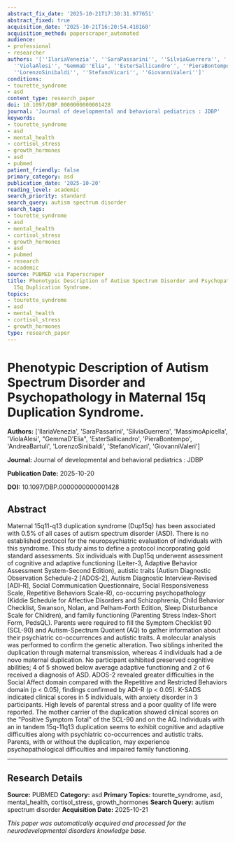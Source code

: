 ```yaml
---
abstract_fix_date: '2025-10-21T17:30:31.977651'
abstract_fixed: true
acquisition_date: '2025-10-21T16:20:54.418160'
acquisition_method: paperscraper_automated
audience:
- professional
- researcher
authors: '[''IlariaVenezia'', ''SaraPassarini'', ''SilviaGuerrera'', ''MassimoApicella'',
  ''ViolaAlesi'', "GemmaD''Elia", ''EsterSallicandro'', ''PieraBontempo'', ''AndreaBartuli'',
  ''LorenzoSinibaldi'', ''StefanoVicari'', ''GiovanniValeri'']'
conditions:
- tourette_syndrome
- asd
content_type: research_paper
doi: 10.1097/DBP.0000000000001428
journal: 'Journal of developmental and behavioral pediatrics : JDBP'
keywords:
- tourette_syndrome
- asd
- mental_health
- cortisol_stress
- growth_hormones
- asd
- pubmed
patient_friendly: false
primary_category: asd
publication_date: '2025-10-20'
reading_level: academic
search_priority: standard
search_query: autism spectrum disorder
search_tags:
- tourette_syndrome
- asd
- mental_health
- cortisol_stress
- growth_hormones
- asd
- pubmed
- research
- academic
source: PUBMED via Paperscraper
title: Phenotypic Description of Autism Spectrum Disorder and Psychopathology in Maternal
  15q Duplication Syndrome.
topics:
- tourette_syndrome
- asd
- mental_health
- cortisol_stress
- growth_hormones
type: research_paper
---
```


# Phenotypic Description of Autism Spectrum Disorder and Psychopathology in Maternal 15q Duplication Syndrome.

**Authors:** ['IlariaVenezia', 'SaraPassarini', 'SilviaGuerrera', 'MassimoApicella', 'ViolaAlesi', "GemmaD'Elia", 'EsterSallicandro', 'PieraBontempo', 'AndreaBartuli', 'LorenzoSinibaldi', 'StefanoVicari', 'GiovanniValeri']

**Journal:** Journal of developmental and behavioral pediatrics : JDBP

**Publication Date:** 2025-10-20

**DOI:** 10.1097/DBP.0000000000001428

## Abstract

Maternal 15q11-q13 duplication syndrome (Dup15q) has been associated with 0.5% of all cases of autism spectrum disorder (ASD). There is no established protocol for the neuropsychiatric evaluation of individuals with this syndrome. This study aims to define a protocol incorporating gold standard assessments. Six individuals with Dup15q underwent assessment of cognitive and adaptive functioning (Leiter-3, Adaptive Behavior Assessment System-Second Edition), autistic traits (Autism Diagnostic Observation Schedule-2 [ADOS-2], Autism Diagnostic Interview-Revised [ADI-R], Social Communication Questionnaire, Social Responsiveness Scale, Repetitive Behaviors Scale-R), co-occurring psychopathology (Kiddie Schedule for Affective Disorders and Schizophrenia, Child Behavior Checklist, Swanson, Nolan, and Pelham-Forth Edition, Sleep Disturbance Scale for Children), and family functioning (Parenting Stress Index-Short Form, PedsQL). Parents were required to fill the Symptom Checklist 90 (SCL-90) and Autism-Spectrum Quotient (AQ) to gather information about their psychiatric co-occurrences and autistic traits. A molecular analysis was performed to confirm the genetic alteration. Two siblings inherited the duplication through maternal transmission, whereas 4 individuals had a de novo maternal duplication. No participant exhibited preserved cognitive abilities; 4 of 5 showed below average adaptive functioning and 2 of 6 received a diagnosis of ASD. ADOS-2 revealed greater difficulties in the Social Affect domain compared with the Repetitive and Restricted Behaviors domain (p < 0.05), findings confirmed by ADI-R (p < 0.05). K-SADS indicated clinical scores in 5 individuals, with anxiety disorder in 3 participants. High levels of parental stress and a poor quality of life were reported. The mother carrier of the duplication showed clinical scores on the "Positive Symptom Total" of the SCL-90 and on the AQ. Individuals with an in tandem 15q-11q13 duplication seems to exhibit cognitive and adaptive difficulties along with psychiatric co-occurrences and autistic traits. Parents, with or without the duplication, may experience psychopathological difficulties and impaired family functioning.

---

## Research Details

**Source:** PUBMED
**Category:** asd
**Primary Topics:** tourette_syndrome, asd, mental_health, cortisol_stress, growth_hormones
**Search Query:** autism spectrum disorder
**Acquisition Date:** 2025-10-21

*This paper was automatically acquired and processed for the neurodevelopmental disorders knowledge base.*
